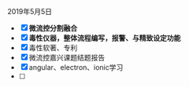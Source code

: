 2019年5月5日   
* [x] **微流控分割融合**
* [x] **毒性仪器，整体流程编写，报警、与精致设定功能**
* [x] 毒性软著、专利
* [x] 微流控嘉兴课题结题报告
* [x] angular、electron、ionic学习
* [ ] 